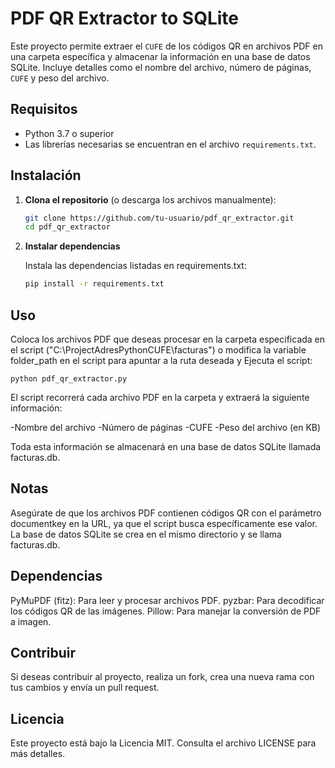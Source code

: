 # PDF QR Extractor to SQLite

Este proyecto permite extraer el `CUFE` de los códigos QR en archivos PDF en una carpeta específica y almacenar la información en una base de datos SQLite. Incluye detalles como el nombre del archivo, número de páginas, `CUFE` y peso del archivo.

## Requisitos

- Python 3.7 o superior
- Las librerías necesarias se encuentran en el archivo `requirements.txt`.

## Instalación

1. **Clona el repositorio** (o descarga los archivos manualmente):

   ```bash
   git clone https://github.com/tu-usuario/pdf_qr_extractor.git
   cd pdf_qr_extractor

2. **Instalar dependencias**

    Instala las dependencias listadas en requirements.txt:
    ```bash
    pip install -r requirements.txt

## Uso

Coloca los archivos PDF que deseas procesar en la carpeta especificada en el script ("C:\ProjectAdresPythonCUFE\facturas") o modifica la variable folder_path en el script para apuntar a la ruta deseada y Ejecuta el script:
    
    
    python pdf_qr_extractor.py

El script recorrerá cada archivo PDF en la carpeta y extraerá la siguiente información:

-Nombre del archivo
-Número de páginas
-CUFE
-Peso del archivo (en KB)

Toda esta información se almacenará en una base de datos SQLite llamada facturas.db.

## Notas

Asegúrate de que los archivos PDF contienen códigos QR con el parámetro documentkey en la URL, ya que el script busca específicamente ese valor.
La base de datos SQLite se crea en el mismo directorio y se llama facturas.db.

## Dependencias

PyMuPDF (fitz): Para leer y procesar archivos PDF.
pyzbar: Para decodificar los códigos QR de las imágenes.
Pillow: Para manejar la conversión de PDF a imagen.

## Contribuir

Si deseas contribuir al proyecto, realiza un fork, crea una nueva rama con tus cambios y envía un pull request.

## Licencia

Este proyecto está bajo la Licencia MIT. Consulta el archivo LICENSE para más detalles.